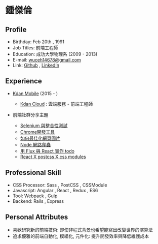 # 鍾傑倫

## Profile
- Birthday: Feb 20th , 1991
- Job Titles: 前端工程師
- Education: 成功大學物理系 (2009 - 2013)
- E-mail: wuceh14678@gmail.com
- Link: [Github](https://github.com/chungchiehlun) , [LinkedIn](https://tw.linkedin.com/in/chieh-lun-chung-7427918a)


## Experience
- [Kdan Mobile](http://www.kdanmobile.com/en/) (2015 - )
  - [Kdan Cloud](https://auth.kdanmobile.com/) : 雲端服務 - 前端工程師

- 前端社群分享主題
  - [Selenium 與整合性測試](http://www.slideshare.net/ssusera1d1af/selenium-48376598)
  - [Chrome開發工具](http://www.slideshare.net/ssusera1d1af/chorme-devtools)
  - [如何最佳化網頁圖片](http://www.slideshare.net/ssusera1d1af/images-meet-web-50494410)
  - [Node 網路爬蟲](https://github.com/chungchiehlun/WebSpider)
  - [用 Flux 與 React 實作 todo](https://github.com/chungchiehlun/flux-todo)
  - [React X postcss X css modules ](https://github.com/chungchiehlun/rwd-react.git)

## Professional Skill
- CSS Processor: Sass , PostCSS , CSSModule
- Javascript: Angular , React , Redux , ES6
- Tool: Webpack , Gulp
- Backend: Rails , Express


## Personal Attributes
- 喜歡研究新的前端技術: 即使非程式背景也希望能寫出改變世界的演算法
- 追求優雅的前端自動化, 模組化, 元件化: 提升開發效率與降低維護成本
